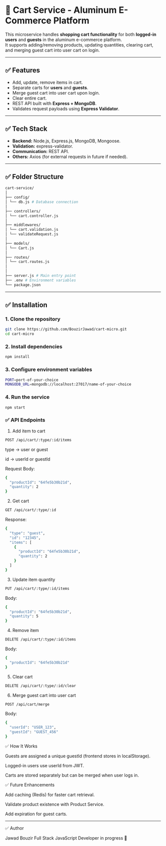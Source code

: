 # 🛒 Cart Service - Aluminum E-Commerce Platform

This microservice handles **shopping cart functionality** for both **logged-in users** and **guests** in the aluminum e-commerce platform.  
It supports adding/removing products, updating quantities, clearing cart, and merging guest cart into user cart on login.

---

## ✅ Features
- Add, update, remove items in cart.
- Separate carts for **users** and **guests**.
- Merge guest cart into user cart upon login.
- Clear entire cart.
- REST API built with **Express + MongoDB**.
- Validates request payloads using **Express Validator**.

---

## ✅ Tech Stack
- **Backend:** Node.js, Express.js, MongoDB, Mongoose.
- **Validation:** express-validator.
- **Communication:** REST API.
- **Others:** Axios (for external requests in future if needed).

---

## ✅ Folder Structure
```bash
cart-service/
│
├── config/
│ └── db.js # Database connection
│
├── controllers/
│ └── cart.controller.js
│
├── middlewares/
│ └── cart.validation.js
│ └── validateRequest.js
│
├── models/
│ └── Cart.js
│
├── routes/
│ └── cart.routes.js
│
│
├── server.js # Main entry point
├── .env # Environment variables
└── package.json
```

---

## ✅ Installation

### 1. Clone the repository
```bash
git clone https://github.com/BouzirJawad/cart-micro.git
cd cart-micro
````

### 2. Install dependencies
```bash
npm install
```

### 3. Configure environment variables
```bash
PORT=port-of-your-choice
MONGODB_URL=mongodb://localhost:27017/name-of-your-choice
```

### 4. Run the service
```bash
npm start
```

### ✅ API Endpoints
1. Add item to cart
```bash
POST /api/cart/:type/:id/items
````
type → user or guest

id → userId or guestId

Request Body:
```bash
{
  "productId": "64fe5b30b21d",
  "quantity": 2
}
````
2. Get cart
```bash
GET /api/cart/:type/:id
```
Response:
```bash
{
  "type": "guest",
  "id": "12345",
  "items": [
    {
      "productId": "64fe5b30b21d",
      "quantity": 2
    }
  ]
}
```
3. Update item quantity
```bash
PUT /api/cart/:type/:id/items
```
Body:
```bash
{
  "productId": "64fe5b30b21d",
  "quantity": 5
}
```
4. Remove item
```bash
DELETE /api/cart/:type/:id/items
```
Body:
```bash
{
  "productId": "64fe5b30b21d"
}
```
5. Clear cart
```bash
DELETE /api/cart/:type/:id/clear
```
6. Merge guest cart into user cart
```bash
POST /api/cart/merge
```
Body:
```bash
{
  "userId": "USER_123",
  "guestId": "GUEST_456"
}
```

✅ How It Works

Guests are assigned a unique guestId (frontend stores in localStorage).

Logged-in users use userId from JWT.

Carts are stored separately but can be merged when user logs in.


✅ Future Enhancements

Add caching (Redis) for faster cart retrieval.

Validate product existence with Product Service.

Add expiration for guest carts.


---
✅ Author

Jawad Bouzir
Full Stack JavaScript Developer in progress 🚀
